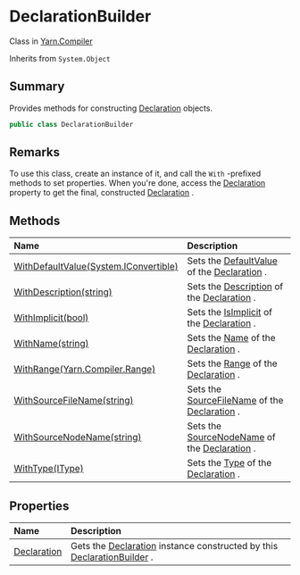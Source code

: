 # DeclarationBuilder

Class in [Yarn.Compiler](/api/csharp/yarn.compiler.md)

Inherits from `System.Object`

## Summary


Provides methods for constructing  <a href="yarn.compiler.declaration.md">Declaration</a>  objects.


```csharp
public class DeclarationBuilder
```

## Remarks


To use this class, create an instance of it, and call the
<code>With</code> -prefixed methods to set properties. When you're done, access
the  <a href="yarn.compiler.declarationbuilder.declaration.md">Declaration</a>  property to get the final, constructed
<a href="yarn.compiler.declaration.md">Declaration</a> .


## Methods

|Name|Description|
|:---|:---|
|[WithDefaultValue(System.IConvertible)](/api/csharp/yarn.compiler.declarationbuilder.withdefaultvalue.md)|Sets the  <a href="yarn.compiler.declaration.defaultvalue.md">DefaultValue</a>  of the  <a href="yarn.compiler.declarationbuilder.declaration.md">Declaration</a> .|
|[WithDescription(string)](/api/csharp/yarn.compiler.declarationbuilder.withdescription.md)|Sets the  <a href="yarn.compiler.declaration.description.md">Description</a>  of the  <a href="yarn.compiler.declarationbuilder.declaration.md">Declaration</a> .|
|[WithImplicit(bool)](/api/csharp/yarn.compiler.declarationbuilder.withimplicit.md)|Sets the  <a href="yarn.compiler.declaration.isimplicit.md">IsImplicit</a>  of the  <a href="yarn.compiler.declarationbuilder.declaration.md">Declaration</a> .|
|[WithName(string)](/api/csharp/yarn.compiler.declarationbuilder.withname.md)|Sets the  <a href="yarn.compiler.declaration.name.md">Name</a>  of the  <a href="yarn.compiler.declarationbuilder.declaration.md">Declaration</a> .|
|[WithRange(Yarn.Compiler.Range)](/api/csharp/yarn.compiler.declarationbuilder.withrange.md)|Sets the  <a href="yarn.compiler.declaration.range.md">Range</a>  of the  <a href="yarn.compiler.declarationbuilder.declaration.md">Declaration</a> .|
|[WithSourceFileName(string)](/api/csharp/yarn.compiler.declarationbuilder.withsourcefilename.md)|Sets the  <a href="yarn.compiler.declaration.sourcefilename.md">SourceFileName</a>  of the  <a href="yarn.compiler.declarationbuilder.declaration.md">Declaration</a> .|
|[WithSourceNodeName(string)](/api/csharp/yarn.compiler.declarationbuilder.withsourcenodename.md)|Sets the  <a href="yarn.compiler.declaration.sourcenodename.md">SourceNodeName</a>  of the  <a href="yarn.compiler.declarationbuilder.declaration.md">Declaration</a> .|
|[WithType(IType)](/api/csharp/yarn.compiler.declarationbuilder.withtype.md)|Sets the  <a href="yarn.compiler.declaration.type.md">Type</a>  of the  <a href="yarn.compiler.declarationbuilder.declaration.md">Declaration</a> .|

## Properties

|Name|Description|
|:---|:---|
|[Declaration](/api/csharp/yarn.compiler.declarationbuilder.declaration.md)|Gets the  <a href="yarn.compiler.declarationbuilder.declaration.md">Declaration</a>  instance constructed by this  <a href="yarn.compiler.declarationbuilder.md">DeclarationBuilder</a> .|

